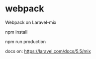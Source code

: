 # webpack
Webpack on Laravel-mix


npm install

npm run production

docs on: https://laravel.com/docs/5.5/mix
